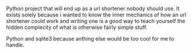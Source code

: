 Python project that will end up as a url shortener nobody should use. It exists solely because i wanted to know the inner mechanics of how an url shortener could work and writing one is a good way to teach yourself the hidden complecity of what is otherwise fairly simple stuff. 

Python and sqlite3 because anthing else would be too cool for me to handle.
